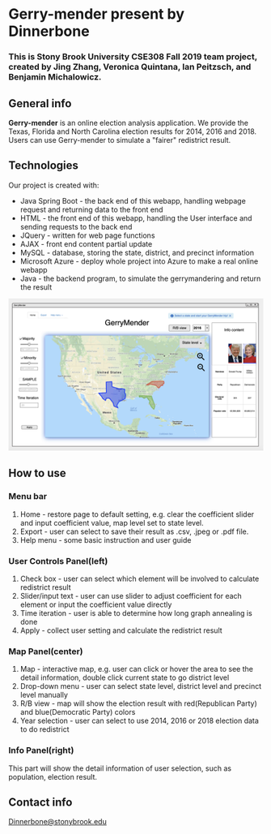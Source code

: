 # Gerry-mender present by Dinnerbone

### This is Stony Brook University CSE308 Fall 2019 team project, created by Jing Zhang, Veronica Quintana, Ian Peitzsch, and Benjamin Michalowicz.

## General info

**Gerry-mender** is an online election analysis application. We provide the Texas, Florida and North Carolina election results for 2014, 2016 and 2018. Users can use Gerry-mender to simulate a "fairer" redistrict result.
	
## Technologies
Our project is created with:
* Java Spring Boot - the back end of this webapp, handling webpage request and returning data to the front end
* HTML - the front end of this webapp, handling the User interface and sending requests to the back end
* JQuery - written for web page functions
* AJAX - front end content partial update 
* MySQL - database, storing the state, district, and precinct information
* Microsoft Azure - deploy whole project into Azure to make a real online webapp
* Java - the backend program, to simulate the gerrymandering and return the result


![image](https://github.com/BTMichalowicz/Gerry-mender/blob/master/State%20page.png)
## How to use
### Menu bar
1. Home - restore page to default setting, e.g. clear the coefficient slider and input coefficient  value, map level set to state level.
2. Export - user can select to save their result as .csv, .jpeg or .pdf file.
3. Help menu - some basic instruction and user guide

### User Controls Panel(left)
1. Check box - user can select which element will be involved to calculate redistrict result
2. Slider/input text - user can use slider to adjust coefficient for each element or input the coefficient value directly
3. Time iteration - user is able to determine how long graph annealing is done
4. Apply - collect user setting and calculate the redistrict result

### Map Panel(center)
1. Map - interactive map, e.g. user can click or hover the area to see the detail information, double click current state to go district level
2. Drop-down menu - user can select state level, district level and precinct level manually
3. R/B view - map will show the election result with red(Republican Party) and blue(Democratic Party) colors
4. Year selection - user can select to use 2014, 2016 or 2018 election data to do redistrict

### Info Panel(right)
This part will show the detail information of user selection, such as population, election result.



## Contact info

Dinnerbone@stonybrook.edu

